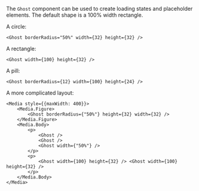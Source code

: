 The `Ghost` component can be used to create loading states and placeholder elements. The default shape is a 100% width rectangle.

A circle:

```
<Ghost borderRadius="50%" width={32} height={32} />
```

A rectangle:

```
<Ghost width={100} height={32} />
```

A pill:

```
<Ghost borderRadius={12} width={100} height={24} />
```

A more complicated layout:

```
<Media style={{maxWidth: 400}}>
    <Media.Figure>
        <Ghost borderRadius={"50%"} height={32} width={32} />
    </Media.Figure>
    <Media.Body>
        <p>
            <Ghost />
            <Ghost />
            <Ghost width={"50%"} />
        </p>
        <p>
            <Ghost width={100} height={32} /> <Ghost width={100} height={32} />
        </p>
    </Media.Body>
</Media>
```

